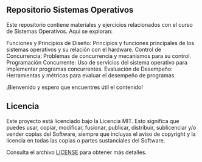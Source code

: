 ## Repositorio Sistemas Operativos 

Este repositorio contiene materiales y ejercicios relacionados con el curso de Sistemas Operativos. Aquí se exploran:

Funciones y Principios de Diseño: Principios y funciones principales de los sistemas operativos y su relación con el hardware.
Control de Concurrencia: Problemas de concurrencia y mecanismos para su control.
Programación Concurrente: Uso de servicios del sistema operativo para implementar programas concurrentes.
Evaluación de Desempeño: Herramientas y métricas para evaluar el desempeño de programas.

¡Bienvenido y espero que encuentres útil el contenido!

## Licencia

Este proyecto está licenciado bajo la Licencia MIT. Esto significa que puedes usar, copiar, modificar, fusionar, publicar, distribuir, sublicenciar y/o vender copias del Software, siempre que incluyas el aviso de copyright y la licencia en todas las copias o partes sustanciales del Software. 

Consulta el archivo [LICENSE](LICENSE) para obtener más detalles.

